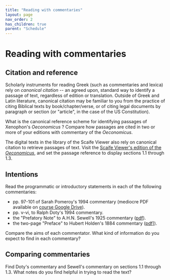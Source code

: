 ```yaml
---
title: "Reading with commentaries"
layout: page
nav_order: 2
has_children: true
parent: "Schedule"
---
```



# Reading with commentaries

## Citation and reference

Scholarly instruments for reading Greek (such as commentaries and lexica) rely on *canonical citation* -- an agreed upon, standard way to identify a passage of text, regardless of edition or translation.  Outside of Greek and Latin literature, canonical citation may be familiar to you from the practice of citing Biblical texts by book/chapter/verse, or of citing legal documents  by paragraph or section (or "article", in the case of the US Constitution).

What is the canonical reference scheme for identifying passages of Xenophon's *Oeconomicus* ?  Compare how passages are cited in two or more of your editions with commentary of the *Oeconomicus*.

The digital texts in the library of the Scaife Viewer also rely on canonical citation to retrieve passages of text. Visit the [Scaife Viewer's edition of the *Oeconomicus*](https://scaife.perseus.org/reader/urn:cts:greekLit:tlg0032.tlg003.perseus-grc2:/), and set the passage reference to display sections 1.1 through 1.3.



## Intentions

Read the programmatic or introductory statements in each of the following commentaries:

- pp. 97-101 of Sarah Pomeroy's 1994 commentary (mediocre PDF available on [course Google Drive](https://drive.google.com/drive/u/0/folders/1hXQ600FaFdCJPisyyHXLCIQvYnmo068X)).
- pp. v-vi, to Ralph Doty's 1994 commentary.
- the "Prefatory Note" to A.H.N. Sewell's 1925 commentary ([pdf](https://neelsmith.github.io/greek213/Oeconomicus-Sewell.pdf)).
- the two-page "Preface" to Hubert Holden's 1884 commentary ([pdf](https://neelsmith.github.io/greek213/Oeconomicus-Holden.pdf)]).

Compare the aims of each commentator.  What kind of information do you expect to find in each commentary?

## Comparing commentaries

Find Doty's commentary and Sewell's commentary on sections 1.1 through 1.3.  What notes do you find helpful in trying to read the text? 